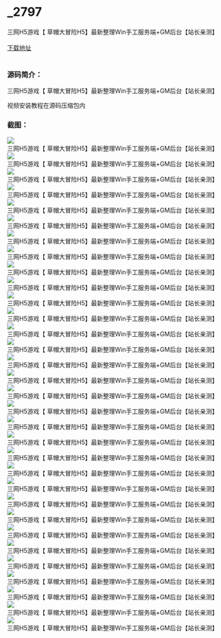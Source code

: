# _2797
三网H5游戏【 草帽大冒险H5】最新整理Win手工服务端+GM后台【站长亲测】
<br/></br>
[下载地址](https://www.uuid2.com/2797.html "下载地址")
<br/></br>
<h3>源码简介：</h3>
<p>三网H5游戏【 草帽大冒险H5】最新整理Win手工服务端+GM后台【站长亲测】<p>
<p>视频安装教程在源码压缩包内<p>
<h3>截图：</h3>
<img src="https://www.uuid2.com/wp-content/uploads/img/202111/40d3e55288.jpg" alt="三网H5游戏【 草帽大冒险H5】最新整理Win手工服务端+GM后台【站长亲测】"><img src="https://www.uuid2.com/wp-content/uploads/img/202111/642868a624.jpg" alt="三网H5游戏【 草帽大冒险H5】最新整理Win手工服务端+GM后台【站长亲测】"><img src="https://www.uuid2.com/wp-content/uploads/img/202111/b51bb9b390.jpg" alt="三网H5游戏【 草帽大冒险H5】最新整理Win手工服务端+GM后台【站长亲测】"><img src="https://www.uuid2.com/wp-content/uploads/img/202111/7539503668.jpg" alt="三网H5游戏【 草帽大冒险H5】最新整理Win手工服务端+GM后台【站长亲测】"><img src="https://www.uuid2.com/wp-content/uploads/img/202111/be72201130.jpg" alt="三网H5游戏【 草帽大冒险H5】最新整理Win手工服务端+GM后台【站长亲测】"><img src="https://www.uuid2.com/wp-content/uploads/img/202111/8bb8701669.jpg" alt="三网H5游戏【 草帽大冒险H5】最新整理Win手工服务端+GM后台【站长亲测】"><img src="https://www.uuid2.com/wp-content/uploads/img/202111/4321ac6188.jpg" alt="三网H5游戏【 草帽大冒险H5】最新整理Win手工服务端+GM后台【站长亲测】"><img src="https://www.uuid2.com/wp-content/uploads/img/202111/cb62ac4155.jpg" alt="三网H5游戏【 草帽大冒险H5】最新整理Win手工服务端+GM后台【站长亲测】"><img src="https://www.uuid2.com/wp-content/uploads/img/202111/2859858287.jpg" alt="三网H5游戏【 草帽大冒险H5】最新整理Win手工服务端+GM后台【站长亲测】"><img src="https://www.uuid2.com/wp-content/uploads/img/202111/c393dc8411.jpg" alt="三网H5游戏【 草帽大冒险H5】最新整理Win手工服务端+GM后台【站长亲测】"><img src="https://www.uuid2.com/wp-content/uploads/img/202111/75c3168596.jpg" alt="三网H5游戏【 草帽大冒险H5】最新整理Win手工服务端+GM后台【站长亲测】"><img src="https://www.uuid2.com/wp-content/uploads/img/202111/36517b2363.jpg" alt="三网H5游戏【 草帽大冒险H5】最新整理Win手工服务端+GM后台【站长亲测】"><img src="https://www.uuid2.com/wp-content/uploads/img/202111/c3a714c270.jpg" alt="三网H5游戏【 草帽大冒险H5】最新整理Win手工服务端+GM后台【站长亲测】"><img src="https://www.uuid2.com/wp-content/uploads/img/202111/c835e64247.jpg" alt="三网H5游戏【 草帽大冒险H5】最新整理Win手工服务端+GM后台【站长亲测】"><img src="https://www.uuid2.com/wp-content/uploads/img/202111/c77380f808.jpg" alt="三网H5游戏【 草帽大冒险H5】最新整理Win手工服务端+GM后台【站长亲测】"><img src="https://www.uuid2.com/wp-content/uploads/img/202111/9ca95d4404.jpg" alt="三网H5游戏【 草帽大冒险H5】最新整理Win手工服务端+GM后台【站长亲测】"><img src="https://www.uuid2.com/wp-content/uploads/img/202111/e40d66d873.jpg" alt="三网H5游戏【 草帽大冒险H5】最新整理Win手工服务端+GM后台【站长亲测】"><img src="https://www.uuid2.com/wp-content/uploads/img/202111/b4222f7122.jpg" alt="三网H5游戏【 草帽大冒险H5】最新整理Win手工服务端+GM后台【站长亲测】"><img src="https://www.uuid2.com/wp-content/uploads/img/202111/b902ae1335.jpg" alt="三网H5游戏【 草帽大冒险H5】最新整理Win手工服务端+GM后台【站长亲测】"><img src="https://www.uuid2.com/wp-content/uploads/img/202111/e1c16a6302.jpg" alt="三网H5游戏【 草帽大冒险H5】最新整理Win手工服务端+GM后台【站长亲测】"><img src="https://www.uuid2.com/wp-content/uploads/img/202111/10ca187660.jpg" alt="三网H5游戏【 草帽大冒险H5】最新整理Win手工服务端+GM后台【站长亲测】"><img src="https://www.uuid2.com/wp-content/uploads/img/202111/cb152ef655.jpg" alt="三网H5游戏【 草帽大冒险H5】最新整理Win手工服务端+GM后台【站长亲测】"><img src="https://www.uuid2.com/wp-content/uploads/img/202111/0f1ef34211.jpg" alt="三网H5游戏【 草帽大冒险H5】最新整理Win手工服务端+GM后台【站长亲测】"><img src="https://www.uuid2.com/wp-content/uploads/img/202111/6bef31c247.jpg" alt="三网H5游戏【 草帽大冒险H5】最新整理Win手工服务端+GM后台【站长亲测】"><img src="https://www.uuid2.com/wp-content/uploads/img/202111/e031e68696.jpg" alt="三网H5游戏【 草帽大冒险H5】最新整理Win手工服务端+GM后台【站长亲测】"><img src="https://www.uuid2.com/wp-content/uploads/img/202111/9f7e221400.jpg" alt="三网H5游戏【 草帽大冒险H5】最新整理Win手工服务端+GM后台【站长亲测】"><img src="https://www.uuid2.com/wp-content/uploads/img/202111/99251b5317.jpg" alt="三网H5游戏【 草帽大冒险H5】最新整理Win手工服务端+GM后台【站长亲测】"><img src="https://www.uuid2.com/wp-content/uploads/img/202111/c029d36979.jpg" alt="三网H5游戏【 草帽大冒险H5】最新整理Win手工服务端+GM后台【站长亲测】"><img src="https://www.uuid2.com/wp-content/uploads/img/202111/ec7fa0a776.jpg" alt="三网H5游戏【 草帽大冒险H5】最新整理Win手工服务端+GM后台【站长亲测】"><img src="https://www.uuid2.com/wp-content/uploads/img/202111/cb1abae277.jpg" alt="三网H5游戏【 草帽大冒险H5】最新整理Win手工服务端+GM后台【站长亲测】"><img src="https://www.uuid2.com/wp-content/uploads/img/202111/1a0b121955.jpg" alt="三网H5游戏【 草帽大冒险H5】最新整理Win手工服务端+GM后台【站长亲测】"><img src="https://www.uuid2.com/wp-content/uploads/img/202111/8ea9449964.jpg" alt="三网H5游戏【 草帽大冒险H5】最新整理Win手工服务端+GM后台【站长亲测】">
